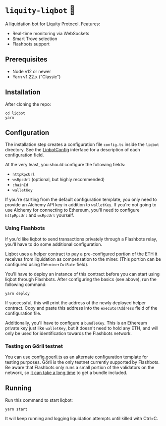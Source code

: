 # `liquity-liqbot` 🤖

A liquidation bot for Liquity Protocol. Features:

- Real-time monitoring via WebSockets
- Smart Trove selection
- Flashbots support

## Prerequisites

- Node v12 or newer
- Yarn v1.22.x ("Classic")

## Installation

After cloning the repo:

```
cd liqbot
yarn
```

## Configuration

The installation step creates a configuration file `config.ts` inside the `liqbot` directory. See the [LiqbotConfig](types/index.d.ts) interface for a description of each configuration field.

At the very least, you should configure the following fields:

- `httpRpcUrl`
- `wsRpcUrl` (optional, but highly recommended)
- `chainId`
- `walletKey`

If you're starting from the default configuration template, you only need to provide an Alchemy API key in addition to `walletKey`. If you're not going to use Alchemy for connecting to Ethereum, you'll need to configure `httpRpcUrl` and `wsRpcUrl` yourself.

### Using Flashbots

If you'd like liqbot to send transactions privately through a Flashbots relay, you'll have to do some additional configuration.

Liqbot uses a [helper contract](contracts/src/LiqbotExecutor.sol) to pay a pre-configured portion of the ETH it receives from liquidation as compensation to the miner. (This portion can be configured using the `minerCutRate` field).

You'll have to deploy an instance of this contract before you can start using liqbot through Flashbots. After configuring the basics (see above), run the following command:

```
yarn deploy
```

If successful, this will print the address of the newly deployed helper contract. Copy and paste this address into the `executorAddress` field of the configuration file.

Additionally, you'll have to configure a `bundleKey`. This is an Ethereum private key just like `walletKey`, but it doesn't need to hold any ETH, and will only be used for identification towards the Flashbots network.

### Testing on Görli testnet

You can use [config.goerli.ts](config.goerli.ts) as an alternate configuration template for testing purposes. Görli is the only testnet currently supported by Flashbots. Be aware that Flashbots only runs a small portion of the validators on the network, so [it can take a long time](https://docs.flashbots.net/flashbots-auction/searchers/advanced/goerli-testnet) to get a bundle included.

## Running

Run this command to start liqbot:

```
yarn start
```

It will keep running and logging liquidation attempts until killed with Ctrl+C.
